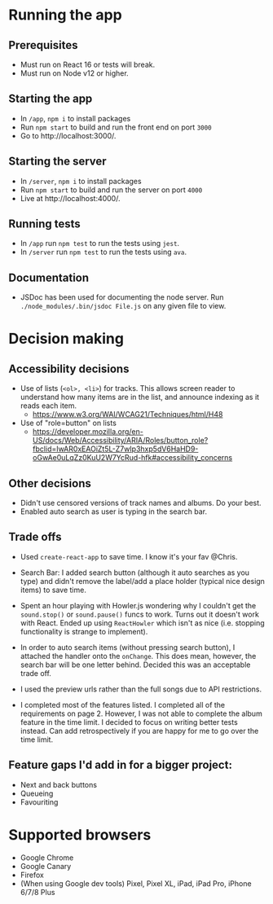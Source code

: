 # Running the app
## Prerequisites
- Must run on React 16 or tests will break.
- Must run on Node v12 or higher.

## Starting the app

-  In `/app`, `npm i` to install packages
-  Run `npm start` to build and run the front end on port `3000`
-  Go to http://localhost:3000/.

## Starting the server
-  In `/server`, `npm i` to install packages
-  Run `npm start` to build and run the server on port `4000`
-  Live at http://localhost:4000/.

## Running tests

-  In `/app` run `npm test` to run the tests using `jest`.
-  In `/server` run `npm test` to run the tests using `ava`.

## Documentation

-  JSDoc has been used for documenting the node server. Run `./node_modules/.bin/jsdoc File.js` on any given file to view.

# Decision making
## Accessibility decisions

- Use of lists (`<ol>, <li>`) for tracks. This allows screen reader to understand how many items are in the list, and announce indexing as it reads each item.
    - https://www.w3.org/WAI/WCAG21/Techniques/html/H48
- Use of "role=button" on lists
    - https://developer.mozilla.org/en-US/docs/Web/Accessibility/ARIA/Roles/button_role?fbclid=IwAR0xEAOiZt5L-Z7wIp3hxp5dV6HaHD9-oGwAe0uLqZz0KuU2W7YcRud-hfk#accessibility_concerns

## Other decisions
- Didn't use censored versions of track names and albums. Do your best.
- Enabled auto search as user is typing in the search bar.

## Trade offs
- Used `create-react-app` to save time. I know it's your fav @Chris.

- Search Bar: I added search button (although it auto searches as you type) and didn't remove the label/add a place holder (typical nice design items) to save time.

- Spent an hour playing with Howler.js wondering why I couldn't get the `sound.stop()` or `sound.pause()` funcs to work. Turns out it doesn't work with React. Ended up using `ReactHowler` which isn't as nice (i.e. stopping functionality is strange to implement).

- In order to auto search items (without pressing search button), I attached the handler onto the `onChange`. This does mean, however, the search bar will be one letter behind. Decided this was an acceptable trade off.

- I used the preview urls rather than the full songs due to API restrictions.

- I completed most of the features listed. I completed all of the requirements on page 2. However, I was not able to complete the album feature in the time limit. I decided to focus on writing better tests instead. Can add retrospectively if you are happy for me to go over the time limit.

## Feature gaps I'd add in for a bigger project:
- Next and back buttons
- Queueing
- Favouriting

# Supported browsers
- Google Chrome
- Google Canary
- Firefox
- (When using Google dev tools) Pixel, Pixel XL, iPad, iPad Pro, iPhone 6/7/8 Plus

